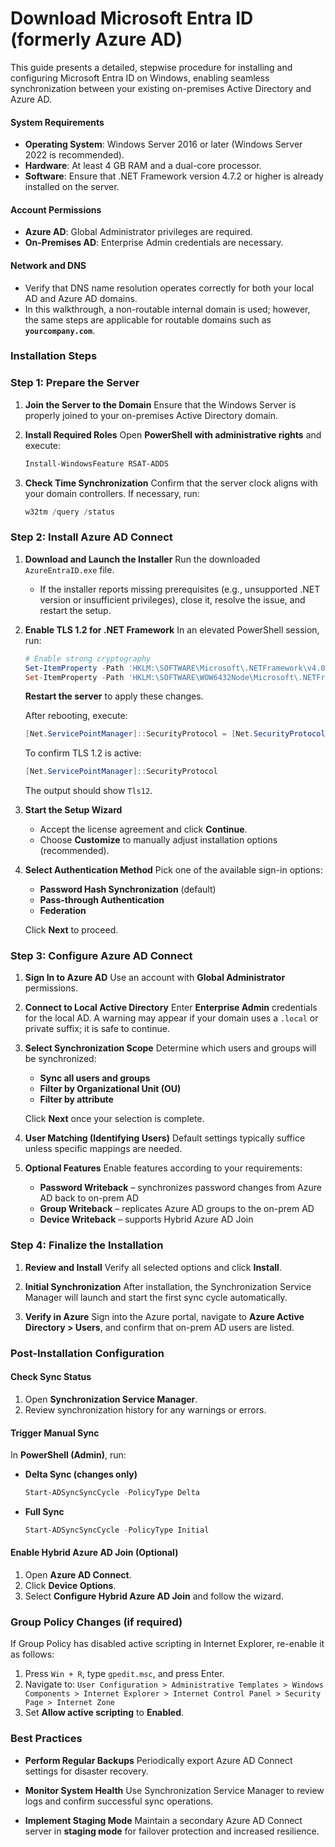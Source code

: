 # Download Microsoft Entra ID (formerly Azure AD)

This guide presents a detailed, stepwise procedure for installing and configuring Microsoft Entra ID on Windows, enabling seamless synchronization between your existing on-premises Active Directory and Azure AD.

#### System Requirements

* **Operating System**: Windows Server 2016 or later (Windows Server 2022 is recommended).
* **Hardware**: At least 4 GB RAM and a dual-core processor.
* **Software**: Ensure that .NET Framework version 4.7.2 or higher is already installed on the server.

#### Account Permissions

* **Azure AD**: Global Administrator privileges are required.
* **On-Premises AD**: Enterprise Admin credentials are necessary.

#### Network and DNS

* Verify that DNS name resolution operates correctly for both your local AD and Azure AD domains.
* In this walkthrough, a non-routable internal domain is used; however, the same steps are applicable for routable domains such as **`yourcompany.com`**.

### Installation Steps

### Step 1: Prepare the Server

1. **Join the Server to the Domain**
   Ensure that the Windows Server is properly joined to your on-premises Active Directory domain.

2. **Install Required Roles**
   Open **PowerShell with administrative rights** and execute:

   ```powershell
   Install-WindowsFeature RSAT-ADDS
   ```

3. **Check Time Synchronization**
   Confirm that the server clock aligns with your domain controllers. If necessary, run:

   ```powershell
   w32tm /query /status
   ```

### Step 2: Install Azure AD Connect

1. **Download and Launch the Installer**
   Run the downloaded `AzureEntraID.exe` file.

   * If the installer reports missing prerequisites (e.g., unsupported .NET version or insufficient privileges), close it, resolve the issue, and restart the setup.

2. **Enable TLS 1.2 for .NET Framework**
   In an elevated PowerShell session, run:

   ```powershell
   # Enable strong cryptography
   Set-ItemProperty -Path 'HKLM:\SOFTWARE\Microsoft\.NETFramework\v4.0.30319' -Name 'SchUseStrongCrypto' -Value 1
   Set-ItemProperty -Path 'HKLM:\SOFTWARE\WOW6432Node\Microsoft\.NETFramework\v4.0.30319' -Name 'SchUseStrongCrypto' -Value 1
   ```

   **Restart the server** to apply these changes.

   After rebooting, execute:

   ```powershell
   [Net.ServicePointManager]::SecurityProtocol = [Net.SecurityProtocolType]::Tls12
   ```

   To confirm TLS 1.2 is active:

   ```powershell
   [Net.ServicePointManager]::SecurityProtocol
   ```

   The output should show `Tls12`.

3. **Start the Setup Wizard**

   * Accept the license agreement and click **Continue**.
   * Choose **Customize** to manually adjust installation options (recommended).

4. **Select Authentication Method**
   Pick one of the available sign-in options:

   * **Password Hash Synchronization** (default)
   * **Pass-through Authentication**
   * **Federation**

   Click **Next** to proceed.

### Step 3: Configure Azure AD Connect

1. **Sign In to Azure AD**
   Use an account with **Global Administrator** permissions.

2. **Connect to Local Active Directory**
   Enter **Enterprise Admin** credentials for the local AD.
   A warning may appear if your domain uses a `.local` or private suffix; it is safe to continue.

3. **Select Synchronization Scope**
   Determine which users and groups will be synchronized:

   * **Sync all users and groups**
   * **Filter by Organizational Unit (OU)**
   * **Filter by attribute**

   Click **Next** once your selection is complete.

4. **User Matching (Identifying Users)**
   Default settings typically suffice unless specific mappings are needed.

5. **Optional Features**
   Enable features according to your requirements:

   * **Password Writeback** – synchronizes password changes from Azure AD back to on-prem AD
   * **Group Writeback** – replicates Azure AD groups to the on-prem AD
   * **Device Writeback** – supports Hybrid Azure AD Join

### Step 4: Finalize the Installation

1. **Review and Install**
   Verify all selected options and click **Install**.

2. **Initial Synchronization**
   After installation, the Synchronization Service Manager will launch and start the first sync cycle automatically.

3. **Verify in Azure**
   Sign into the Azure portal, navigate to **Azure Active Directory > Users**, and confirm that on-prem AD users are listed.

### Post-Installation Configuration

#### Check Sync Status

1. Open **Synchronization Service Manager**.
2. Review synchronization history for any warnings or errors.

#### Trigger Manual Sync

In **PowerShell (Admin)**, run:

* **Delta Sync (changes only)**

  ```powershell
  Start-ADSyncSyncCycle -PolicyType Delta
  ```

* **Full Sync**

  ```powershell
  Start-ADSyncSyncCycle -PolicyType Initial
  ```

#### Enable Hybrid Azure AD Join (Optional)

1. Open **Azure AD Connect**.
2. Click **Device Options**.
3. Select **Configure Hybrid Azure AD Join** and follow the wizard.

### Group Policy Changes (if required)

If Group Policy has disabled active scripting in Internet Explorer, re-enable it as follows:

1. Press `Win + R`, type `gpedit.msc`, and press Enter.
2. Navigate to:
   `User Configuration > Administrative Templates > Windows Components > Internet Explorer > Internet Control Panel > Security Page > Internet Zone`
3. Set **Allow active scripting** to **Enabled**.

### Best Practices

* **Perform Regular Backups**
  Periodically export Azure AD Connect settings for disaster recovery.

* **Monitor System Health**
  Use Synchronization Service Manager to review logs and confirm successful sync operations.

* **Implement Staging Mode**
  Maintain a secondary Azure AD Connect server in **staging mode** for failover protection and increased resilience.
